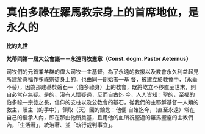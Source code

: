 # 真伯多祿在羅馬教宗身上的首席地位，是永久的


**比約九世**

**梵蒂岡第一屆大公會議－－永遠司牧憲章（Const. dogm. Pastor Aeternus）**





司牧們的元首兼羊群的偉大司牧—主基督，為了永遠的救援以及教會永久利益起見所建於真福作多祿宗徒身上的，也由同一創始者—基
督，被建立於教會中，（永垂不替），因為那建基於磐石—（伯多祿身）上的教會，既將屹立不移直至世末，則自必常存無疑。是的，沒有人懷疑過，反而自古迄
今，人人皆知：聖的，至福的伯多祿—宗徒之長，信仰的支柱以及公教會的基石，從我們的主耶穌基督—人類的救主，贖主（的手中），領取（天）國的鑰匙：他便
自始迄今，（直至永遠）常在自己的繼承人內，即在那由他所奠基，且用他的血所祝聖過的羅馬聖座的主教們內，「生活著」，統治著、並「執行裁判事宜」。

